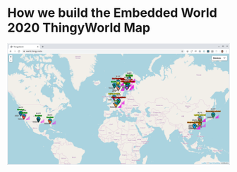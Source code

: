 # How we build the Embedded World 2020 ThingyWorld Map

![Screenshot of world.thingy.rocks](https://raw.githubusercontent.com/coderbyheart/nrfcloud-udp-proxy/blogpost/map.png)
<!--stackedit_data:
eyJoaXN0b3J5IjpbMTc3MTk1NDM3LC0xMDY3OTk2NDM3XX0=
-->